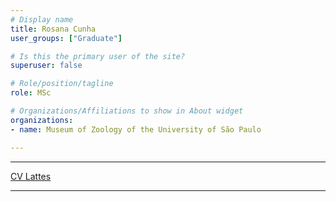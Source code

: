 ```yaml
---
# Display name
title: Rosana Cunha
user_groups: ["Graduate"]

# Is this the primary user of the site?
superuser: false

# Role/position/tagline
role: MSc

# Organizations/Affiliations to show in About widget
organizations:
- name: Museum of Zoology of the University of São Paulo

---
```


---

[CV Lattes](http://lattes.cnpq.br/8513044229125958)

---
